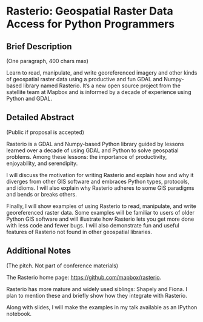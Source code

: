 # Rasterio: Geospatial Raster Data Access for Python Programmers

## Brief Description

(One paragraph, 400 chars max)

Learn to read, manipulate, and write georeferenced imagery and other kinds of
geospatial raster data using a productive and fun GDAL and Numpy-based library
named Rasterio. It’s a new open source project from the satellite team at
Mapbox and is informed by a decade of experience using Python and GDAL.

## Detailed Abstract

(Public if proposal is accepted)

Rasterio is a GDAL and Numpy-based Python library guided by lessons learned
over a decade of using GDAL and Python to solve geospatial problems. Among
these lessons: the importance of productivity, enjoyability, and serendipity.

I will discuss the motivation for writing Rasterio and explain how and why it
diverges from other GIS software and embraces Python types, protocols, and
idioms.  I will also explain why Rasterio adheres to some GIS paradigms and
bends or breaks others.

Finally, I will show examples of using Rasterio to read, manipulate, and write
georeferenced raster data. Some examples will be familiar to users of older
Python GIS software and will illustrate how Rasterio lets you get more done
with less code and fewer bugs. I will also demonstrate fun and useful features
of Rasterio not found in other geospatial libraries.

## Additional Notes

(The pitch. Not part of conference materials)

The Rasterio home page: https://github.com/mapbox/rasterio.

Rasterio has more mature and widely used siblings: Shapely and Fiona. I plan to 
mention these and briefly show how they integrate with Rasterio.

Along with slides, I will make the examples in my talk available as an IPython
notebook.
